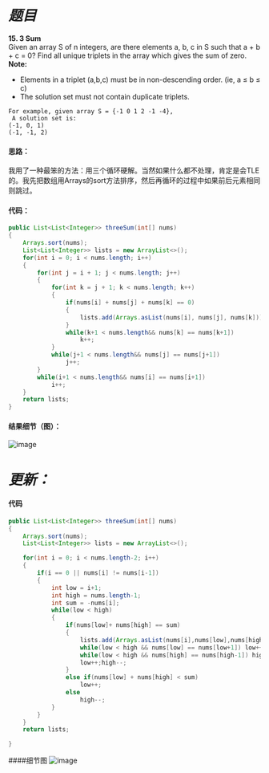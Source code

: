 # *题目*
**15. 3 Sum**  
Given an array S of n integers, are there elements a, b, c in S such that a + b + c = 0? Find all unique triplets in the array which gives the sum of zero.    
**Note:**      
- Elements in a triplet (a,b,c) must be in non-descending order. (ie, a ≤ b ≤ c)  
- The solution set must not contain duplicate triplets.  
```
For example, given array S = {-1 0 1 2 -1 -4},
 A solution set is:
(-1, 0, 1)
(-1, -1, 2)
```
#### 思路：
我用了一种最笨的方法：用三个循环硬解。当然如果什么都不处理，肯定是会TLE的。我先把数组用Arrays的sort方法排序，然后再循环的过程中如果前后元素相同则跳过。
#### 代码：
```java
public List<List<Integer>> threeSum(int[] nums)
{
    Arrays.sort(nums);
    List<List<Integer>> lists = new ArrayList<>();
    for(int i = 0; i < nums.length; i++)
    {
        for(int j = i + 1; j < nums.length; j++)
        {
            for(int k = j + 1; k < nums.length; k++)
            {
                if(nums[i] + nums[j] + nums[k] == 0)
                {
                    lists.add(Arrays.asList(nums[i], nums[j], nums[k]));
                }
                while(k+1 < nums.length&& nums[k] == nums[k+1])
                    k++;
            }
            while(j+1 < nums.length&& nums[j] == nums[j+1])
                j++;
        }
        while(i+1 < nums.length&& nums[i] == nums[i+1])
            i++;
    }
    return lists;
}
```
#### 结果细节（图）：
![image](https://github.com/jnuyanfa/YanFa-LeetCode-with-JAVA/blob/master/src/leetcode015_3Sum/img/1.png)
# *更新：*
#### 代码
```java
public List<List<Integer>> threeSum(int[] nums)
{
    Arrays.sort(nums);
    List<List<Integer>> lists = new ArrayList<>();

    for(int i = 0; i < nums.length-2; i++)
    {
        if(i == 0 || nums[i] != nums[i-1])
        {
            int low = i+1;
            int high = nums.length-1;
            int sum = -nums[i];
            while(low < high)
            {
                if(nums[low]+ nums[high] == sum)
                {
                    lists.add(Arrays.asList(nums[i],nums[low],nums[high]));
                    while(low < high && nums[low] == nums[low+1]) low++;
                    while(low < high && nums[high] == nums[high-1]) high--;
                    low++;high--;
                }
                else if(nums[low] + nums[high] < sum)
                    low++;
                else
                    high--;
            }
        }
    }
    return lists;

}
```
####细节图
![image](https://github.com/jnuyanfa/YanFa-LeetCode-with-JAVA/blob/master/src/leetcode015_3Sum/img/2.png)